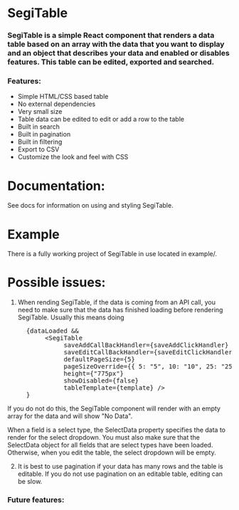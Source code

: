 # SegiTable

### SegiTable is a simple React component that renders a data table based on an array with the data that you want to display and an object that describes your data and enabled or disables features. This table can be edited, exported and searched.

### Features:

 - Simple HTML/CSS based table
 - No external dependencies
 - Very small size
 - Table data can be edited to edit or add a row to the table
 - Built in search
 - Built in pagination
 - Built in filtering
 - Export to CSV
 - Customize the look and feel with CSS

# Documentation:

See docs for information on using and styling SegiTable.

# Example
There is a fully working project of SegiTable in use located in example/.

# Possible issues:

1. When rending SegiTable, if the data is coming from an API call, you need to make sure that the data has finished loading before rendering SegiTable. Usually this means doing

<pre>
     {dataLoaded &&
          &lt;SegiTable
               saveAddCallBackHandler={saveAddClickHandler}
               saveEditCallBackHandler={saveEditClickHandler}
               defaultPageSize={5}
               pageSizeOverride={{ 5: "5", 10: "10", 25: "25", 50: "50" }}
               height={"775px"}
               showDisabled={false}
               tableTemplate={template} /&gt;
     }
</pre>

If you do not do this, the SegiTable component will render with an empty array for the data and will show "No Data".

When a field is a select type, the SelectData property specifies the data to render for the select dropdown. You must also make sure that the SelectData object for all fields 
that are select types have been loaded. Otherwise, when you edit the table, the select dropdown will be empty. 

2. It is best to use pagination if your data has many rows and the table is editable. If you do not use pagination on an editable table, editing can be slow.

### Future features:
